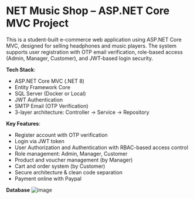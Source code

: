 # NET Music Shop – ASP.NET Core MVC Project

This is a student-built e-commerce web application using ASP.NET Core MVC, designed for selling headphones and music players. The system supports user registration with OTP email verification, role-based access (Admin, Manager, Customer), and JWT-based login security.

 **Tech Stack**:
- ASP.NET Core MVC (.NET 8)
- Entity Framework Core
- SQL Server (Docker or Local)
- JWT Authentication
- SMTP Email (OTP Verification)
- 3-layer architecture: Controller → Service → Repository

 **Key Features**:
- Register account with OTP verification
- Login via JWT token
- User Authorization and Authentication with RBAC-based access control
- Role management: Admin, Manager, Customer
- Product and voucher management (by Manager)
- Cart and order system (by Customer)
- Secure architecture & clean code separation
- Payment online with Paypal

**Database** 
![image](https://github.com/user-attachments/assets/3b56ba56-3971-492f-988e-91a401453eba)

